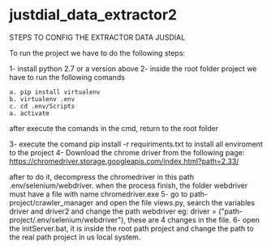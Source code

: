 # justdial_data_extractor2
STEPS TO CONFIG THE EXTRACTOR DATA JUSDIAL

To run the project we have to do the following steps:

1- install python 2.7 or a version above
2- inside the root folder project we have to run the following comands
	
	a. pip install virtualenv
	b. virtualenv .env
	c. cd .env/Scripts
	a. activate

after execute the comands in the cmd, return to the root folder

3- execute the comand pip install -r requiriments.txt to install all enviroment to the project
4- Download the chrome driver from the following page:
https://chromedriver.storage.googleapis.com/index.html?path=2.33/

after to do it, decompress the chromedriver in this path .env/selenium/webdriver. when the process finish, the folder webdriver must have a file with name chromedriver.exe
5- go to path-project/crawler_manager and open the file views.py, search the variables driver and driver2 and change the path webdriver eg: driver = ("path-project/.env/selenium/webdriver"), these are 4 changes in the file.
6- open the initServer.bat, it is inside the root path project and change the path to the real path project in us local system.
